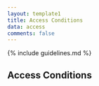 ```yaml
---
layout: template1
title: Access Conditions
data: access
comments: false
---
```


{% include guidelines.md %}

## Access Conditions
